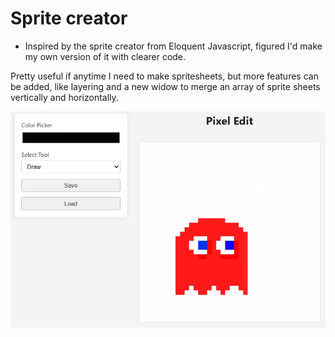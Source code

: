 # Sprite creator

- Inspired by the sprite creator from Eloquent Javascript, figured  I'd make my own version of it
with clearer code.

Pretty useful if anytime I need to make spritesheets, but more features can be added, like layering and a new widow to merge an array of sprite sheets vertically and horizontally.

![alt text](Capture.JPG)
